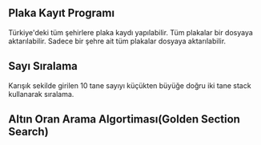 
## Plaka Kayıt Programı

Türkiye'deki tüm şehirlere plaka kaydı yapılabilir.
Tüm plakalar bir dosyaya aktarılabilir.
Sadece bir şehre ait tüm plakalar dosyaya aktarılabilir.


## Sayı Sıralama

Karışık sekilde girilen 10 tane sayıyı küçükten büyüğe doğru iki tane stack kullanarak sıralama.


## Altın Oran Arama Algortiması(Golden Section Search)
